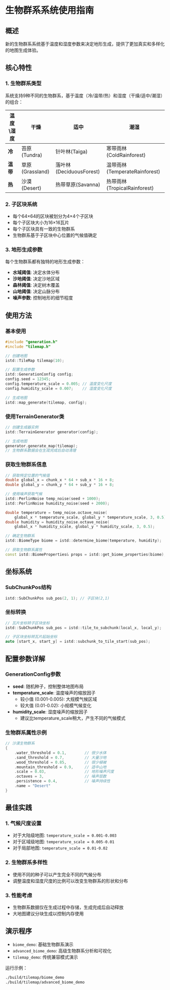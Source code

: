 # 生物群系系统使用指南

## 概述

新的生物群系系统基于温度和湿度参数来决定地形生成，提供了更加真实和多样化的地图生成体验。

## 核心特性

### 1. 生物群系类型
系统支持9种不同的生物群系，基于温度（冷/温带/热）和湿度（干燥/适中/潮湿）的组合：

| 温度\湿度 | 干燥 | 适中 | 潮湿 |
|----------|------|------|------|
| **冷** | 苔原(Tundra) | 针叶林(Taiga) | 寒带雨林(ColdRainforest) |
| **温带** | 草原(Grassland) | 落叶林(DeciduousForest) | 温带雨林(TemperateRainforest) |
| **热** | 沙漠(Desert) | 热带草原(Savanna) | 热带雨林(TropicalRainforest) |

### 2. 子区块系统
- 每个64×64的区块被划分为4×4个子区块
- 每个子区块大小为16×16瓦片
- 每个子区块具有一致的生物群系
- 生物群系基于子区块中心位置的气候值确定

### 3. 地形生成参数
每个生物群系都有独特的地形生成参数：
- **水域阈值**: 决定水体分布
- **沙地阈值**: 决定沙地区域
- **森林阈值**: 决定树木覆盖
- **山地阈值**: 决定山脉分布
- **噪声参数**: 控制地形的细节程度

## 使用方法

### 基本使用

```cpp
#include "generation.h"
#include "tilemap.h"

// 创建地图
istd::TileMap tilemap(10);

// 配置生成参数
istd::GenerationConfig config;
config.seed = 12345;
config.temperature_scale = 0.005; // 温度变化尺度
config.humidity_scale = 0.007;    // 湿度变化尺度

// 生成地图
istd::map_generate(tilemap, config);
```

### 使用TerrainGenerator类

```cpp
// 创建生成器实例
istd::TerrainGenerator generator(config);

// 生成地图
generator.generate_map(tilemap);
// 生物群系数据会在生成完成后自动清理
```

### 获取生物群系信息

```cpp
// 获取特定位置的气候值
double global_x = chunk_x * 64 + sub_x * 16 + 8;
double global_y = chunk_y * 64 + sub_y * 16 + 8;

// 使用噪声获取气候
istd::PerlinNoise temp_noise(seed + 1000);
istd::PerlinNoise humidity_noise(seed + 2000);

double temperature = temp_noise.octave_noise(
    global_x * temperature_scale, global_y * temperature_scale, 3, 0.5);
double humidity = humidity_noise.octave_noise(
    global_x * humidity_scale, global_y * humidity_scale, 3, 0.5);

// 确定生物群系
istd::BiomeType biome = istd::determine_biome(temperature, humidity);

// 获取生物群系属性
const istd::BiomeProperties& props = istd::get_biome_properties(biome);
```

## 坐标系统

### SubChunkPos结构
```cpp
istd::SubChunkPos sub_pos(2, 1); // 子区块(2,1)
```

### 坐标转换
```cpp
// 瓦片坐标转子区块坐标
istd::SubChunkPos sub_pos = istd::tile_to_subchunk(local_x, local_y);

// 子区块坐标转瓦片起始坐标
auto [start_x, start_y] = istd::subchunk_to_tile_start(sub_pos);
```

## 配置参数详解

### GenerationConfig参数

- **seed**: 随机种子，控制整体地图布局
- **temperature_scale**: 温度噪声的缩放因子
  - 较小值 (0.001-0.005): 大规模气候区域
  - 较大值 (0.01-0.02): 小规模气候变化
- **humidity_scale**: 湿度噪声的缩放因子
  - 建议比temperature_scale稍大，产生不同的气候模式

### 生物群系属性示例

```cpp
// 沙漠生物群系
{
    .water_threshold = 0.1,        // 很少水体
    .sand_threshold = 0.7,         // 大量沙地
    .wood_threshold = 0.85,        // 很少植被
    .mountain_threshold = 0.9,     // 适中山地
    .scale = 0.03,                 // 地形噪声尺度
    .octaves = 3,                  // 噪声层数
    .persistence = 0.4,            // 噪声持续性
    .name = "Desert"
}
```

## 最佳实践

### 1. 气候尺度设置
- 对于大陆级地图: `temperature_scale = 0.001-0.003`
- 对于区域级地图: `temperature_scale = 0.005-0.01`
- 对于局部地图: `temperature_scale = 0.01-0.02`

### 2. 生物群系多样性
- 使用不同的种子可以产生完全不同的气候分布
- 调整温度和湿度尺度的比例可以改变生物群系的形状和分布

### 3. 性能考虑
- 生物群系数据仅在生成过程中存储，生成完成后自动释放
- 大地图建议分块生成以控制内存使用

## 演示程序

- `biome_demo`: 基础生物群系演示
- `advanced_biome_demo`: 高级生物群系分析和可视化
- `tilemap_demo`: 传统兼容模式演示

运行示例：
```bash
./build/tilemap/biome_demo
./build/tilemap/advanced_biome_demo
```
